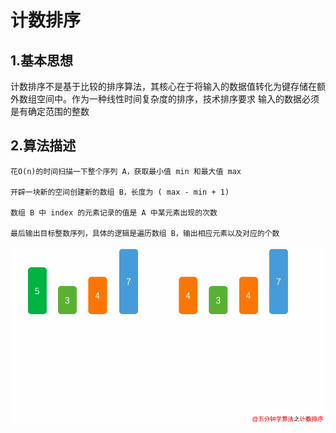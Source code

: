 # 计数排序
## 1.基本思想

计数排序不是基于比较的排序算法，其核心在于将输入的数据值转化为键存储在额外数组空间中。作为一种线性时间复杂度的排序，技术排序要求
输入的数据必须是有确定范围的整数

## 2.算法描述

	花O(n)的时间扫描一下整个序列 A，获取最小值 min 和最大值 max
	
	开辟一块新的空间创建新的数组 B，长度为 ( max - min + 1)
	
	数组 B 中 index 的元素记录的值是 A 中某元素出现的次数
	
	最后输出目标整数序列，具体的逻辑是遍历数组 B，输出相应元素以及对应的个数
![image](https://github.com/williamzhang11/fastAlgorithm/blob/master/src/main/java/com/xiu/fastAlgorithm/countingsort/image/countingsort.gif)
	
	
	
	
	
	
	
	
	
	
	
	
	
	
	
	
	
	
	
	
	
	